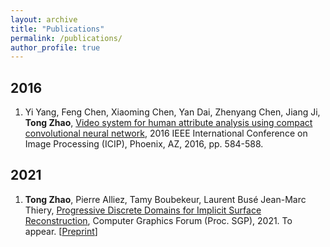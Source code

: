 ```yaml
---
layout: archive
title: "Publications"
permalink: /publications/
author_profile: true
---
```


2016
-----

1. Yi Yang, Feng Chen, Xiaoming Chen, Yan Dai, Zhenyang Chen, Jiang Ji, **Tong Zhao**, [Video system for human attribute analysis using compact convolutional neural network](https://tong-zhao.github.io/publication/2016-09-27-Video), 2016 IEEE International Conference on Image Processing (ICIP), Phoenix, AZ, 2016, pp. 584-588.


2021
-----

1. **Tong Zhao**, Pierre Alliez, Tamy Boubekeur, Laurent Busé Jean-Marc Thiery, [Progressive Discrete Domains for Implicit Surface Reconstruction](https://tong-zhao.github.io/publication/2021-07-02-Progressive), Computer Graphics Forum (Proc. SGP), 2021. To appear. \[[Preprint](https://hal.inria.fr/hal-03276748)\] 

